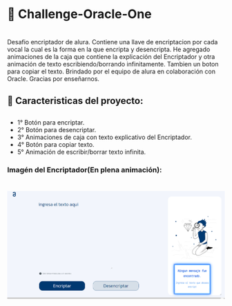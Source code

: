 # <h1>&#127775; Challenge-Oracle-One <h1>
Desafio encriptador de alura. Contiene una llave de encriptacion por cada vocal la cual es la forma en la que encripta y desencripta.
He agregado animaciones de la caja que contiene la explicación del Encriptador y otra animación de texto escribiendo/borrando infinitamente. 
Tambien un boton para copiar el texto.
Brindado por el equipo de alura en colaboración con Oracle. Gracias por enseñarnos.

## <h2> &#127775; Caracteristicas del proyecto:<h2>
- 1° Botón para encriptar.
- 2° Botón para desencriptar.
- 3° Animaciones de caja con texto explicativo del Encriptador.
- 4° Botón para copiar texto.
- 5° Animación de escribir/borrar texto infinita.

<h3>Imagén del Encriptador(En plena animación):<h3>
<h1><img src = "https://raw.githubusercontent.com/Os-688/Challenge-Oracle-One/main/imagenes/Imagen-Encriptador.png"><h1>

